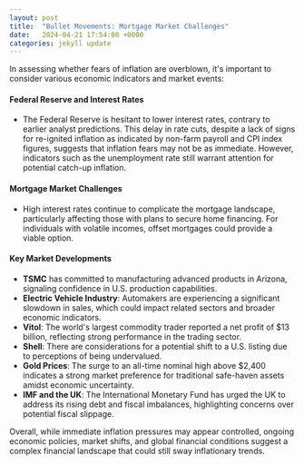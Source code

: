 ```yaml
---
layout: post
title:  "Bullet Movements: Mortgage Market Challenges"
date:   2024-04-21 17:54:00 +0000
categories: jekyll update
---
```


In assessing whether fears of inflation are overblown, it's important to consider various economic indicators and market events:

#### Federal Reserve and Interest Rates
- The Federal Reserve is hesitant to lower interest rates, contrary to earlier analyst predictions. This delay in rate cuts, despite a lack of signs for re-ignited inflation as indicated by non-farm payroll and CPI index figures, suggests that inflation fears may not be as immediate. However, indicators such as the unemployment rate still warrant attention for potential catch-up inflation.

#### Mortgage Market Challenges
- High interest rates continue to complicate the mortgage landscape, particularly affecting those with plans to secure home financing. For individuals with volatile incomes, offset mortgages could provide a viable option.

#### Key Market Developments
- **TSMC** has committed to manufacturing advanced products in Arizona, signaling confidence in U.S. production capabilities.
- **Electric Vehicle Industry**: Automakers are experiencing a significant slowdown in sales, which could impact related sectors and broader economic indicators.
- **Vitol**: The world's largest commodity trader reported a net profit of $13 billion, reflecting strong performance in the trading sector.
- **Shell**: There are considerations for a potential shift to a U.S. listing due to perceptions of being undervalued.
- **Gold Prices**: The surge to an all-time nominal high above $2,400 indicates a strong market preference for traditional safe-haven assets amidst economic uncertainty.
- **IMF and the UK**: The International Monetary Fund has urged the UK to address its rising debt and fiscal imbalances, highlighting concerns over potential fiscal slippage.

Overall, while immediate inflation pressures may appear controlled, ongoing economic policies, market shifts, and global financial conditions suggest a complex financial landscape that could still sway inflationary trends.